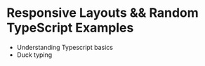 # Responsive Layouts && Random TypeScript Examples

- Understanding Typescript basics
- Duck typing
